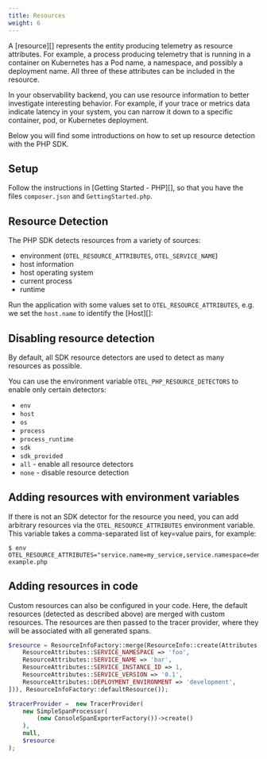 ```yaml
---
title: Resources
weight: 6
---
```


A [resource][] represents the entity producing telemetry as resource attributes.
For example, a process producing telemetry that is running in a container on
Kubernetes has a Pod name, a namespace, and possibly a deployment name. All
three of these attributes can be included in the resource.

In your observability backend, you can use resource information to better
investigate interesting behavior. For example, if your trace or metrics data
indicate latency in your system, you can narrow it down to a specific container,
pod, or Kubernetes deployment.

Below you will find some introductions on how to set up resource detection with
the PHP SDK.

## Setup

Follow the instructions in [Getting Started - PHP][], so that you have the files
`composer.json` and `GettingStarted.php`.

## Resource Detection

The PHP SDK detects resources from a variety of sources:

- environment (`OTEL_RESOURCE_ATTRIBUTES`, `OTEL_SERVICE_NAME`)
- host information
- host operating system
- current process
- runtime

Run the application with some values set to `OTEL_RESOURCE_ATTRIBUTES`, e.g. we
set the `host.name` to identify the [Host][]:

## Disabling resource detection

By default, all SDK resource detectors are used to detect as many resources as
possible.

You can use the environment variable `OTEL_PHP_RESOURCE_DETECTORS` to enable
only certain detectors:

- `env`
- `host`
- `os`
- `process`
- `process_runtime`
- `sdk`
- `sdk_provided`
- `all` - enable all resource detectors
- `none` - disable resource detection

## Adding resources with environment variables

If there is not an SDK detector for the resource you need, you can add arbitrary
resources via the `OTEL_RESOURCE_ATTRIBUTES` environment variable. This variable
takes a comma-separated list of key=value pairs, for example:

```shell
$ env OTEL_RESOURCE_ATTRIBUTES="service.name=my_service,service.namespace=demo,service.version=1.0,deployment.environment=development" example.php
```

## Adding resources in code

Custom resources can also be configured in your code. Here, the default
resources (detected as described above) are merged with custom resources. The
resources are then passed to the tracer provider, where they will be associated
with all generated spans.

```php
$resource = ResourceInfoFactory::merge(ResourceInfo::create(Attributes::create([
    ResourceAttributes::SERVICE_NAMESPACE => 'foo',
    ResourceAttributes::SERVICE_NAME => 'bar',
    ResourceAttributes::SERVICE_INSTANCE_ID => 1,
    ResourceAttributes::SERVICE_VERSION => '0.1',
    ResourceAttributes::DEPLOYMENT_ENVIRONMENT => 'development',
])), ResourceInfoFactory::defaultResource());

$tracerProvider =  new TracerProvider(
    new SimpleSpanProcessor(
        (new ConsoleSpanExporterFactory())->create()
    ),
    null,
    $resource
);
```
